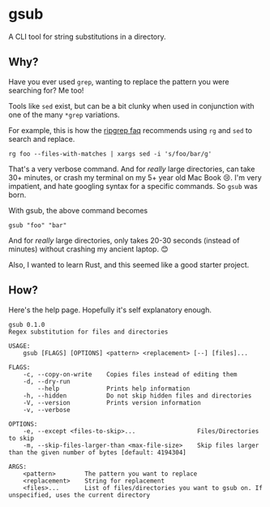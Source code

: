 # gsub

A CLI tool for string substitutions in a directory.

## Why?

Have you ever used `grep`, wanting to replace the pattern you were searching for? Me too!

Tools like `sed` exist, but can be a bit clunky when used in conjunction with one of the many `*grep` variations.

For example, this is how the [ripgrep faq](https://github.com/BurntSushi/ripgrep/blob/master/FAQ.md#how-can-i-search-and-replace-with-ripgrep) recommends using `rg` and `sed` to search and replace.

```
rg foo --files-with-matches | xargs sed -i 's/foo/bar/g'
```

That's a very verbose command. And for _really_ large directories, can take 30+ minutes, or crash my terminal on my 5+ year old Mac Book 😢. I'm very impatient, and hate googling syntax for a specific commands. So `gsub` was born.

With gsub, the above command becomes

```
gsub "foo" "bar"
```

And for _really_ large directories, only takes 20-30 seconds (instead of minutes) without crashing my ancient laptop. 😊

Also, I wanted to learn Rust, and this seemed like a good starter project.

## How?

Here's the help page. Hopefully it's self explanatory enough.

```
gsub 0.1.0
Regex substitution for files and directories

USAGE:
    gsub [FLAGS] [OPTIONS] <pattern> <replacement> [--] [files]...

FLAGS:
    -c, --copy-on-write    Copies files instead of editing them
    -d, --dry-run          
        --help             Prints help information
    -h, --hidden           Do not skip hidden files and directories
    -V, --version          Prints version information
    -v, --verbose          

OPTIONS:
    -e, --except <files-to-skip>...                 Files/Directories to skip
    -m, --skip-files-larger-than <max-file-size>    Skip files larger than the given number of bytes [default: 4194304]

ARGS:
    <pattern>        The pattern you want to replace
    <replacement>    String for replacement
    <files>...       List of files/directories you want to gsub on. If unspecified, uses the current directory
```
